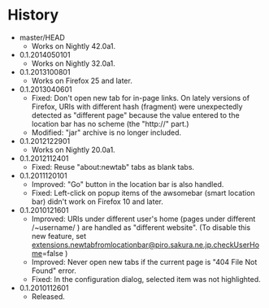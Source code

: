 # History

 - master/HEAD
   * Works on Nightly 42.0a1.
 - 0.1.2014050101
   * Works on Nightly 32.0a1.
 - 0.1.2013100801
   * Works on Firefox 25 and later.
 - 0.1.2013040601
   * Fixed: Don't open new tab for in-page links. On lately versions of Firefox, URIs with different hash (fragment) were unexpectedly detected as "different page" because the value entered to the location bar has no scheme (the "http://" part.)
   * Modified: "jar" archive is no longer included.
 - 0.1.2012122901
   * Works on Nightly 20.0a1.
 - 0.1.2012112401
   * Fixed: Reuse "about:newtab" tabs as blank tabs.
 - 0.1.2011120101
   * Improved: "Go" button in the location bar is also handled.
   * Fixed: Left-click on popup items of the awsomebar (smart location bar) didn't work on Firefox 10 and later.
 - 0.1.2010121601
   * Improved: URIs under different user's home (pages under different /~username/ ) are handled as "different website". (To disable this new feature, set extensions.newtabfromlocationbar@piro.sakura.ne.jp.checkUserHome=false )
   * Improved: Never open new tabs if the current page is "404 File Not Found" error.
   * Fixed: In the configuration dialog, selected item was not highlighted.
 - 0.1.2010112601
   * Released.
